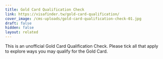 ```yaml
---
title: Gold Card Qualification Check
link: https://visafinder.tw/gold-card-qualification/
cover_image: /cms-uploads/gold-card-qualification-check-01.jpg
draft: false
hidden: false
layout: related
---
```

This is an unofficial Gold Card Qualification Check. Please tick all that apply to explore ways you may qualify for the Gold Card.
